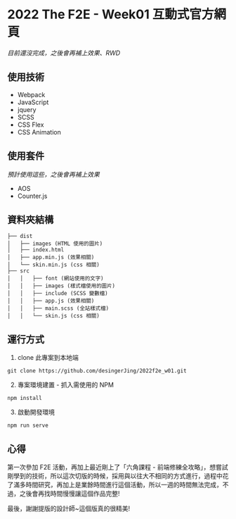 # 2022 The F2E - Week01 互動式官方網頁
*目前還沒完成，之後會再補上效果、RWD*


## 使用技術

- Webpack
- JavaScript
- jquery
- SCSS
- CSS Flex
- CSS Animation


## 使用套件
*預計使用這些，之後會再補上效果*

- AOS
- Counter.js


## 資料夾結構

```
├── dist
│   ├── images (HTML 使用的圖片)
│   ├── index.html
│   ├── app.min.js (效果相關)
│   └── skin.min.js (css 相關)
├── src
│   │   ├── font (網站使用的文字)
│   │   ├── images (樣式檔使用的圖片)
│   │   ├── include (SCSS 變數檔)
│   │   ├── app.js (效果相關)
│   │   ├── main.scss (全站樣式檔)
│   │   └── skin.js (css 相關)
```

## 運行方式

1. clone 此專案到本地端

```
git clone https://github.com/desingerJing/2022f2e_w01.git
```

2. 專案環境建置 - 抓入需使用的 NPM

```
npm install
```

3. 啟動開發環境

```
npm run serve
```

## 心得
第一次參加 F2E 活動，再加上最近剛上了「六角課程  - 前端修練全攻略」，想嘗試剛學到的技術，所以這次切版的時候，採用與以往大不相同的方式進行，過程中花了滿多時間研究，再加上是業餘時間進行這個活動，所以一週的時間無法完成，不過，之後會再找時間慢慢讓這個作品完整! 

最後，謝謝提版的設計師~這個版真的很精美!